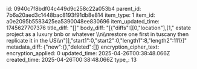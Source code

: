 id: 0940c7f8bdf04c449d9c258c22a053b4
parent_id: 7b6a20aed3c1448bac8193f91db8e814
item_type: 1
item_id: a0e2095b5583425ea5390048ee830696
item_updated_time: 1745627707376
title_diff: "[]"
body_diff: "[{\"diffs\":[[0,\"location\"],[1,\" estate project as a luxury bnb or whatever \\\n\\\nrestore one first in tuscany then replicate it in the US\\\n\"]],\"start1\":0,\"start2\":0,\"length1\":8,\"length2\":111}]"
metadata_diff: {"new":{},"deleted":[]}
encryption_cipher_text: 
encryption_applied: 0
updated_time: 2025-04-26T00:38:48.066Z
created_time: 2025-04-26T00:38:48.066Z
type_: 13